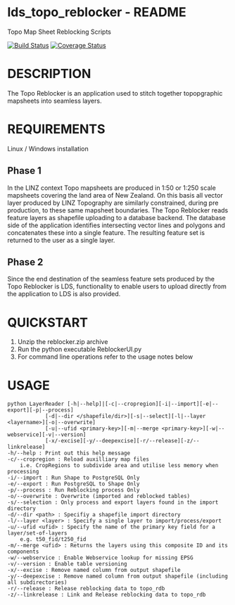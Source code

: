 # lds_topo_reblocker - README
Topo Map Sheet Reblocking Scripts

[![Build Status](https://travis-ci.org/josephramsay/lds_topo_reblocker.svg?branch=master)](https://travis-ci.org/josephramsay/lds_topo_reblocker)
[![Coverage Status](https://coveralls.io/repos/github/josephramsay/lds_topo_reblocker/badge.svg?branch=master)](https://coveralls.io/github/josephramsay/lds_topo_reblocker?branch=master)

# DESCRIPTION
The Topo Reblocker is an application used to stitch together topopgraphic mapsheets into seamless layers.

# REQUIREMENTS
Linux / Windows installation

## Phase 1
In the LINZ context Topo mapsheets are produced in 1:50 or 1:250 scale mapsheets covering the land area of New Zealand. On this basis all vector layer produced by LINZ Topography are similarly constrained, during pre production, to these same mapsheet boundaries. The Topo Reblocker reads feature layers as shapefile uploading to a database backend. The database side of the application identifies intersecting vector lines and polygons and concatenates these into a single feature. The resulting feature set is returned to the user as a single layer.

## Phase 2
Since the end destination of the seamless feature sets produced by the Topo Reblocker is LDS, functionality to enable users to upload directly from the application to LDS is also provided.


# QUICKSTART

1. Unzip the reblocker.zip archive
2. Run the python executable ReblockerUI.py
3. For command line operations refer to the usage notes below

# USAGE
```
python LayerReader [-h|--help]|[-c|--cropregion][-i|--import][-e|--export][-p|--process]
            [-d|--dir </shapefile/dir>][-s|--select][-l|--layer <layername>][-o|--overwrite]
            [-u|--ufid <primary-key>][-m|--merge <primary-key>][-w|--webservice][-v|--version]
            [-x/-excise][-y/--deepexcise][-r/--release][-z/--linkrelease]
-h/--help : Print out this help message
-c/--cropregion : Reload auxilliary map files 
    i.e. CropRegions to subdivide area and utilise less memory when processing
-i/--import : Run Shape to PostgreSQL Only
-e/--export : Run PostgreSQL to Shape Only
-p/--process : Run Reblocking process Only
-o/--overwrite : Overwrite (imported and reblocked tables)
-s/--selection : Only process and export layers found in the import directory
-d/--dir <path> : Specifiy a shapefile import directory
-l/--layer <layer> : Specify a single layer to import/process/export
-u/--ufid <ufid> : Specify the name of the primary key field for a layer/set-of-layers 
    e.g. t50_fid/t250_fid
-m/--merge <ufid> : Returns the layers using this composite ID and its components
-w/--webservice : Enable Webservice lookup for missing EPSG
-v/--version : Enable table versioning
-x/--excise : Remove named column from output shapefile
-y/--deepexcise : Remove named column from output shapefile (including all subdirectories)
-r/--release : Release reblocking data to topo_rdb
-z/--linkrelease : Link and Release reblocking data to topo_rdb
```